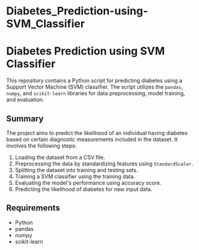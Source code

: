 # Diabetes_Prediction-using-SVM_Classifier 

# Diabetes Prediction using SVM Classifier

This repository contains a Python script for predicting diabetes using a Support Vector Machine (SVM) classifier. The script utilizes the `pandas`, `numpy`, and `scikit-learn` libraries for data preprocessing, model training, and evaluation.

## Summary

The project aims to predict the likelihood of an individual having diabetes based on certain diagnostic measurements included in the dataset. It involves the following steps:

  1. Loading the dataset from a CSV file.
  2. Preprocessing the data by standardizing features using `StandardScaler`.
  3. Splitting the dataset into training and testing sets.
  4. Training a SVM classifier using the training data.
  5. Evaluating the model's performance using accuracy score.
  6. Predicting the likelihood of diabetes for new input data.

## Requirements

- Python
- pandas
- numpy
- scikit-learn



